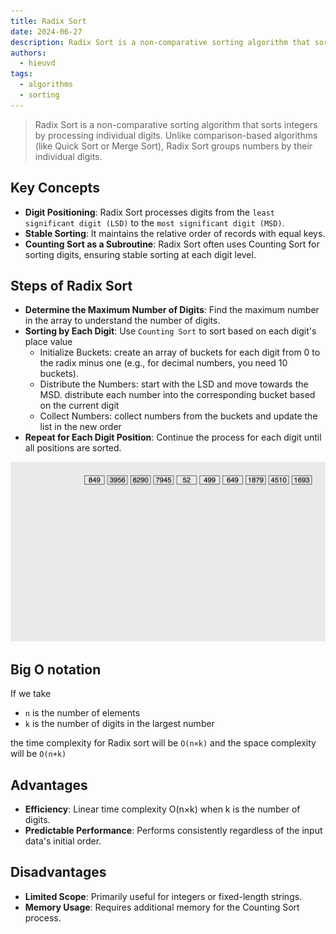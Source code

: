 ```yaml
---
title: Radix Sort
date: 2024-06-27
description: Radix Sort is a non-comparative sorting algorithm that sorts integers by processing individual digits. Unlike comparison-based algorithms (like Quick Sort or Merge Sort), Radix Sort groups numbers by their individual digits.
authors:
  - hieuvd
tags:
  - algorithms
  - sorting
---
```


> Radix Sort is a non-comparative sorting algorithm that sorts integers by processing individual digits. Unlike comparison-based algorithms (like Quick Sort or Merge Sort), Radix Sort groups numbers by their individual digits.

## Key Concepts

- **Digit Positioning**: Radix Sort processes digits from the `least significant digit (LSD)` to the `most significant digit (MSD)`.
- **Stable Sorting**: It maintains the relative order of records with equal keys.
- **Counting Sort as a Subroutine**: Radix Sort often uses Counting Sort for sorting digits, ensuring stable sorting at each digit level.

## Steps of Radix Sort

- **Determine the Maximum Number of Digits**: Find the maximum number in the array to understand the number of digits.
- **Sorting by Each Digit**: Use `Counting Sort` to sort based on each digit's place value
  - Initialize Buckets: create an array of buckets for each digit from 0 to the radix minus one (e.g., for decimal numbers, you need 10 buckets).
  - Distribute the Numbers: start with the LSD and move towards the MSD. distribute each number into the corresponding bucket based on the current digit
  - Collect Numbers: collect numbers from the buckets and update the list in the new order
- **Repeat for Each Digit Position**: Continue the process for each digit until all positions are sorted.

![radix sort example](assets/radix-sort.gif)

## Big O notation

If we take

- `n` is the number of elements
- `k` is the number of digits in the largest number

the time complexity for Radix sort will be `O(n×k)` and the space complexity will be `O(n+k)`

## Advantages

- **Efficiency**: Linear time complexity O(n×k) when k is the number of digits.
- **Predictable Performance**: Performs consistently regardless of the input data's initial order.

## Disadvantages

- **Limited Scope**: Primarily useful for integers or fixed-length strings.
- **Memory Usage**: Requires additional memory for the Counting Sort process.
